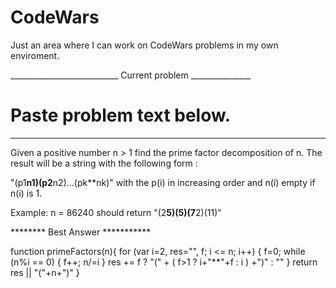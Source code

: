 # CodeWars

Just an area where I can work on CodeWars problems in my own enviroment.

___________________________ Current problem _______________
# Paste problem text below.
___________________________________________________________
Given a positive number n > 1 find the prime factor decomposition of n. The result will be a string with the following form :

 "(p1**n1)(p2**n2)...(pk**nk)"
with the p(i) in increasing order and n(i) empty if n(i) is 1.

Example: n = 86240 should return "(2**5)(5)(7**2)(11)"


******** Best Answer ***********


function primeFactors(n){
  for (var i=2, res="", f; i <= n; i++) {
    f=0;
    while (n%i == 0) { f++; n/=i }
    res += f ? "(" + ( f>1 ? i+"**"+f  : i ) +")" : ""
  }
  return res || "("+n+")"
}
